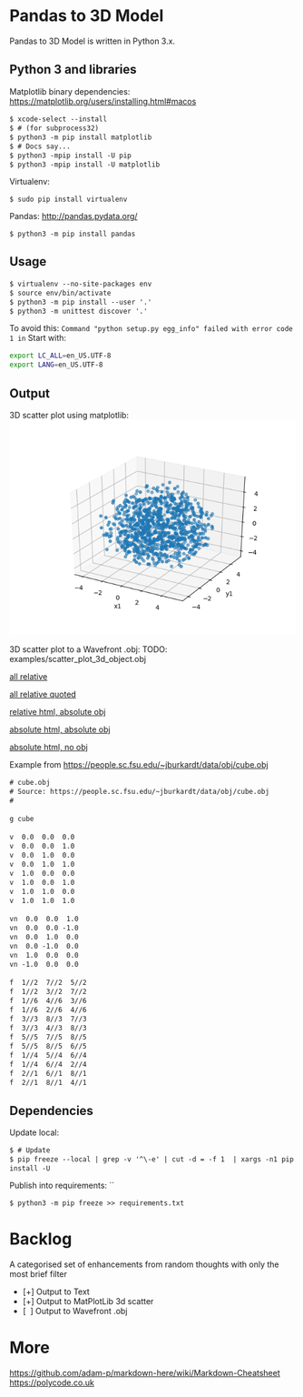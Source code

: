 Pandas to 3D Model
==================

Pandas to 3D Model is written in Python 3.x.

Python 3 and libraries
----------------------

Matplotlib binary dependencies:
https://matplotlib.org/users/installing.html#macos
```shell
$ xcode-select --install
$ # (for subprocess32)
$ python3 -m pip install matplotlib
$ # Docs say...
$ python3 -mpip install -U pip
$ python3 -mpip install -U matplotlib
```

Virtualenv:
```shell
$ sudo pip install virtualenv
```


Pandas:
http://pandas.pydata.org/
```shell
$ python3 -m pip install pandas
```

Usage
-----

```shell
$ virtualenv --no-site-packages env
$ source env/bin/activate
$ python3 -m pip install --user '.'
$ python3 -m unittest discover '.'
```

To avoid this:
`Command "python setup.py egg_info" failed with error code 1 in`
Start with:
```bash
export LC_ALL=en_US.UTF-8
export LANG=en_US.UTF-8
```

Output
------

3D scatter plot using matplotlib:
![scatter_plot_3d.png](examples/scatter_plot_3d.png)

3D scatter plot to a Wavefront .obj:
TODO: examples/scatter_plot_3d_object.obj

[all relative](examples/OBJViewer.html?fileURL=examples/cube.obj)

[all relative quoted](examples/OBJViewer.html?fileURL="examples/cube.obj")

[relative html, absolute obj](examples/OBJViewer.html?fileURL=https://raw.githubusercontent.com/pythonistas-nl/pandas_to_3d_model/master/examples/scatter_plot_3d_object.obj)

[absolute html, absolute obj](https://kitware.github.io/vtk-js/examples/OBJViewer/OBJViewer.html?fileURL=https://raw.githubusercontent.com/pythonistas-nl/pandas_to_3d_model/master/examples/scatter_plot_3d_object.obj)

[absolute html, no obj](https://kitware.github.io/vtk-js/examples/OBJViewer/OBJViewer.html)

Example from https://people.sc.fsu.edu/~jburkardt/data/obj/cube.obj
```shell
# cube.obj
# Source: https://people.sc.fsu.edu/~jburkardt/data/obj/cube.obj
#
 
g cube
 
v  0.0  0.0  0.0
v  0.0  0.0  1.0
v  0.0  1.0  0.0
v  0.0  1.0  1.0
v  1.0  0.0  0.0
v  1.0  0.0  1.0
v  1.0  1.0  0.0
v  1.0  1.0  1.0

vn  0.0  0.0  1.0
vn  0.0  0.0 -1.0
vn  0.0  1.0  0.0
vn  0.0 -1.0  0.0
vn  1.0  0.0  0.0
vn -1.0  0.0  0.0
 
f  1//2  7//2  5//2
f  1//2  3//2  7//2 
f  1//6  4//6  3//6 
f  1//6  2//6  4//6 
f  3//3  8//3  7//3 
f  3//3  4//3  8//3 
f  5//5  7//5  8//5 
f  5//5  8//5  6//5 
f  1//4  5//4  6//4 
f  1//4  6//4  2//4 
f  2//1  6//1  8//1 
f  2//1  8//1  4//1 
```

Dependencies
------------

Update local:
```shell
$ # Update
$ pip freeze --local | grep -v '^\-e' | cut -d = -f 1  | xargs -n1 pip install -U
```

Publish into requirements: ``
```shell
$ python3 -m pip freeze >> requirements.txt
```

Backlog
=======

A categorised set of enhancements from random thoughts with only the most brief filter

- [+] Output to Text
- [+] Output to MatPlotLib 3d scatter
- [&nbsp;&nbsp;] Output to Wavefront .obj

More
====

https://github.com/adam-p/markdown-here/wiki/Markdown-Cheatsheet
https://polycode.co.uk
